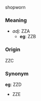 shopworn
### Meaning
+ _adj_: ZZA
    + __eg__: ZZB

### Origin

ZZC

### Synonym

__eg__: ZZD

+ ZZE


